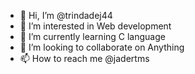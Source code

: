 - 👋 Hi, I’m @trindadej44
- 👀 I’m interested in Web development
- 🌱 I’m currently learning C language
- 💞️ I’m looking to collaborate on Anything
- 📫 How to reach me @jadertms

<!---
trindadej44/trindadej44 is a ✨ special ✨ repository because its `README.md` (this file) appears on your GitHub profile.
You can click the Preview link to take a look at your changes.
--->

